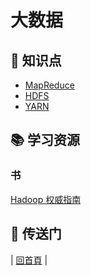 # 大数据

## :memo: 知识点

- [MapReduce](MapReduce.md)
- [HDFS](HDFS.md)
- [YARN](YARN.md)

## :books: 学习资源

### 书

[Hadoop 权威指南](https://book.douban.com/subject/6523762/)

## :door: 传送门

| [回首頁](https://github.com/dunwu/notes) |
